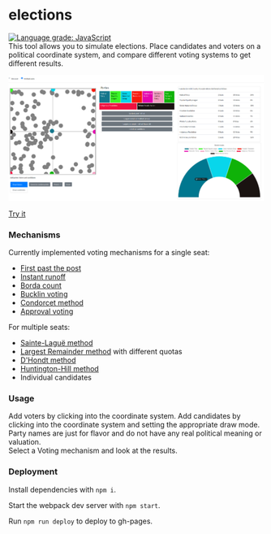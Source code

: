 # elections
[![Language grade: JavaScript](https://img.shields.io/lgtm/grade/javascript/g/frcroth/elections.svg?logo=lgtm&logoWidth=18)](https://lgtm.com/projects/g/frcroth/elections/context:javascript)  
This tool allows you to simulate elections. Place candidates and voters on a political coordinate system, and compare different voting systems to get different results.

![](doc/Screenshot_20210126.png)

[Try it](https://frcroth.github.io/elections/)

### Mechanisms

Currently implemented voting mechanisms for a single seat:
- [First past the post](https://en.wikipedia.org/wiki/First-past-the-post_voting)
- [Instant runoff](https://en.wikipedia.org/wiki/Instant-runoff_voting)
- [Borda count](https://en.wikipedia.org/wiki/Borda_count)
- [Bucklin voting](https://en.wikipedia.org/wiki/Bucklin_voting#Voting_process)
- [Condorcet method](https://en.wikipedia.org/wiki/Condorcet_method)
- [Approval voting](https://en.wikipedia.org/wiki/Approval_voting)  

For multiple seats:
- [Sainte-Laguë method](https://en.wikipedia.org/wiki/Webster/Sainte-Lagu%C3%AB_method) 
- [Largest Remainder method](https://en.wikipedia.org/wiki/Largest_remainder_method) with different quotas
- [D'Hondt method](https://en.wikipedia.org/wiki/D%27Hondt_method)
- [Huntington-Hill method](https://en.wikipedia.org/wiki/Huntington%E2%80%93Hill_method)
- Individual candidates
### Usage

Add voters by clicking into the coordinate system. Add candidates by clicking into the coordinate system and setting the appropriate draw mode.  
Party names are just for flavor and do not have any real political meaning or valuation.  
Select a Voting mechanism and look at the results.

### Deployment

Install dependencies with `npm i`.

Start the webpack dev server with `npm start`.

Run `npm run deploy` to deploy to gh-pages.
